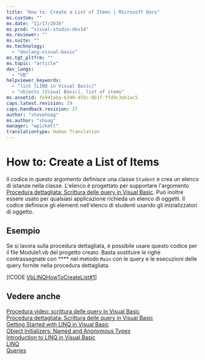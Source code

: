 ```yaml
---
title: "How to: Create a List of Items | Microsoft Docs"
ms.custom: ""
ms.date: "11/17/2016"
ms.prod: "visual-studio-dev14"
ms.reviewer: ""
ms.suite: ""
ms.technology: 
  - "devlang-visual-basic"
ms.tgt_pltfrm: ""
ms.topic: "article"
dev_langs: 
  - "VB"
helpviewer_keywords: 
  - "list [LINQ in Visual Basic]"
  - "objects [Visual Basic], list of items"
ms.assetid: fe941aba-6340-455c-8b1f-ffd9c3eb1ac5
caps.latest.revision: 29
caps.handback.revision: 27
author: "stevehoag"
ms.author: "shoag"
manager: "wpickett"
translationtype: Human Translation
---
```

# How to: Create a List of Items
Il codice in questo argomento definisce una classe `Student` e crea un elenco di istanze nella classe.  L'elenco è progettato per supportare l'argomento [Procedura dettagliata: Scrittura delle query in Visual Basic](../../../../visual-basic/programming-guide/concepts/linq/walkthrough-writing-queries.md).  Può inoltre essere usato per qualsiasi applicazione richieda un elenco di oggetti.  Il codice definisce gli elementi nell'elenco di studenti usando gli inizializzatori di oggetto.  
  
## Esempio  
 Se si lavora sulla procedura dettagliata, è possibile usare questo codice per il file Module1.vb del progetto creato.  Basta sostituire le righe contrassegnate con \*\*\*\* nel metodo `Main` con le query e le esecuzioni delle query fornite nella procedura dettagliata.  
  
 [!CODE [VbLINQHowToCreateList#1](../CodeSnippet/VS_Snippets_VBCSharp/VbLINQHowToCreateList#1)]  
  
## Vedere anche  
 [Procedura video: scrittura delle query in Visual Basic](http://msdn.microsoft.com/library/bb820884.aspx)   
 [Procedura dettagliata: Scrittura delle query in Visual Basic](../../../../visual-basic/programming-guide/concepts/linq/walkthrough-writing-queries.md)   
 [Getting Started with LINQ in Visual Basic](../../../../visual-basic/programming-guide/concepts/linq/getting-started-with-linq.md)   
 [Object Initializers: Named and Anonymous Types](../../../../visual-basic/programming-guide/language-features/objects-and-classes/object-initializers-named-and-anonymous-types.md)   
 [Introduction to LINQ in Visual Basic](../../../../visual-basic/programming-guide/language-features/linq/introduction-to-linq.md)   
 [LINQ](../../../../visual-basic/programming-guide/language-features/linq/index.md)   
 [Queries](../../../../visual-basic/language-reference/queries/queries.md)